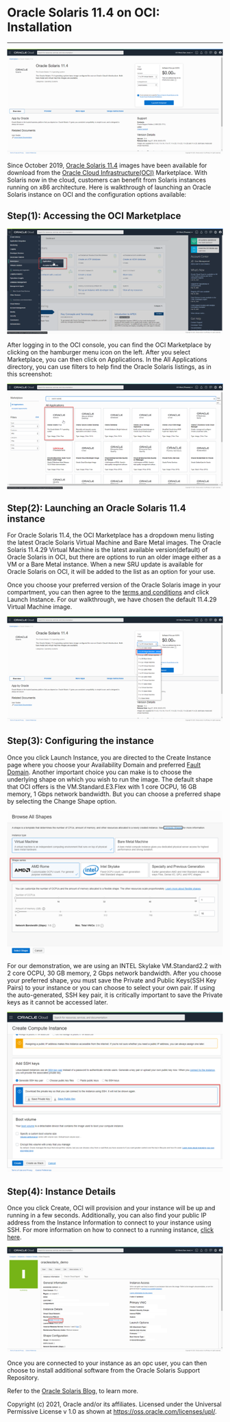 # Oracle Solaris 11.4 on OCI: Installation

------

![](Images/OCI_solaris_on_cloud.png)

Since October 2019, [Oracle Solaris 11.4](https://www.oracle.com/solaris/technologies/solaris11-overview.html) images have been available for download from the [Oracle Cloud Infrastructure(OCI)](https://www.oracle.com/cloud/) Marketplace. With Solaris now in the cloud, customers can benefit from Solaris instances running on x86 architecture. Here is walkthrough of launching an Oracle Solaris instance on OCI and the configuration options available:

## Step(1): Accessing the OCI Marketplace

![](Images/OCI_marketplace.png)



After logging in to the OCI console, you can find the OCI Marketplace by clicking on the hamburger menu icon on the left. After you select Marketplace, you can then click on Applications. In the All Applications directory, you can use filters to help find the Oracle Solaris listings, as in this screenshot:



![](Images/OCI_solaris.png)



## Step(2): Launching an Oracle Solaris 11.4 instance



For Oracle Solaris 11.4, the OCI Marketplace has a dropdown menu listing the latest Oracle Solaris Virtual Machine and Bare Metal images. The Oracle Solaris 11.4.29 Virtual Machine is the latest available version(default) of Oracle Solaris in OCI, but there are options to run an older image either as a VM or a Bare Metal instance. When a new SRU update is available for Oracle Solaris on OCI, it will be added to the list as an option for your use. 

Once you choose your preferred version of the Oracle Solaris image in your compartment, you can then agree to the [terms and conditions](https://cloudmarketplace.oracle.com/marketplace/content?contentId=58993511&render=inline) and click Launch Instance. For our walkthrough, we have chosen the default 11.4.29 Virtual Machine image.



![](Images/OCI_solaris_launchinstance.png)





## Step(3): Configuring the instance



Once you click Launch Instance, you are directed to the Create Instance page where you choose your Availability Domain and preferred [Fault Domain](https://docs.oracle.com/en-us/iaas/Content/General/Concepts/regions.htm#fault). Another important choice you can make is to choose the underlying shape on which you wish to run the image. The default shape that OCI offers is the VM.Standard.E3.Flex with 1 core OCPU, 16 GB memory, 1 Gbps network bandwidth. But you can choose a preferred shape by selecting the Change Shape option.



![](Images/OCI_available_shapes.png)



For our demonstration, we are using an INTEL Skylake VM.Standard2.2 with 2 core OCPU, 30 GB memory, 2 Gbps network bandwidth. After you choose your preferred shape, you must save the Private and Public Keys(SSH Key Pairs) to your instance or you can choose to select your own pair. If using the auto-generated, SSH key pair, it is critically important to save the Private keys as it cannot be accessed later.



![](Images/OCI_keys.png)



## Step(4): Instance Details



Once you click Create, OCI will provision and your instance will be up and running in a few seconds. Additionally, you can also find your public IP address from the Instance Information to connect to your instance using SSH. For more information on how to connect to a running instance, [click here](https://docs.oracle.com/en-us/iaas/Content/Compute/Tasks/accessinginstance.htm).



![](Images/OCI_activeconsole.png)



Once you are connected to your instance as an opc user, you can then choose to install additional software from the Oracle Solaris Support Repository.



Refer to the [Oracle Solaris Blog](https://blogs.oracle.com/solaris/), to learn more.



Copyright (c) 2021, Oracle and/or its affiliates. Licensed under the Universal Permissive License v 1.0 as shown at https://oss.oracle.com/licenses/upl/.